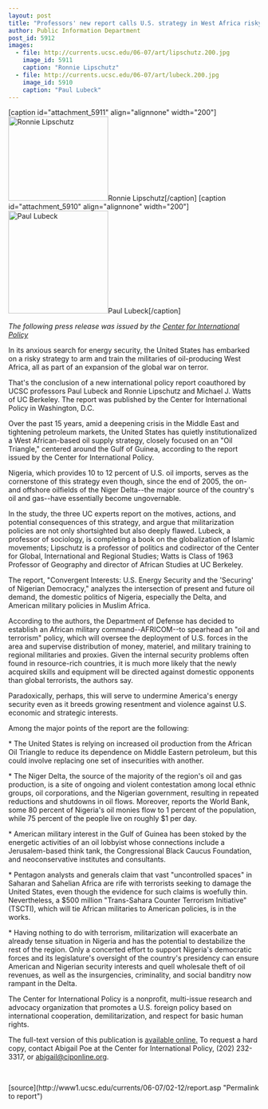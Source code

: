 ```yaml
---
layout: post
title: "Professors' new report calls U.S. strategy in West Africa risky"
author: Public Information Department
post_id: 5912
images:
  - file: http://currents.ucsc.edu/06-07/art/lipschutz.200.jpg
    image_id: 5911
    caption: "Ronnie Lipschutz"
  - file: http://currents.ucsc.edu/06-07/art/lubeck.200.jpg
    image_id: 5910
    caption: "Paul Lubeck"
---
```


[caption id="attachment_5911" align="alignnone" width="200"]<a href="http://localhost/mysite/wp-content/uploads/2007/02/lipschutz.200.jpg"><img class="size-full wp-image-5911" src="http://localhost/mysite/wp-content/uploads/2007/02/lipschutz.200.jpg" alt="Ronnie Lipschutz" width="200" height="169" /></a>Ronnie Lipschutz[/caption]
[caption id="attachment_5910" align="alignnone" width="200"]<a href="http://localhost/mysite/wp-content/uploads/2007/02/lubeck.200.jpg"><img class="size-full wp-image-5910" src="http://localhost/mysite/wp-content/uploads/2007/02/lubeck.200.jpg" alt="Paul Lubeck" width="200" height="206" /></a>Paul Lubeck[/caption]
<a name="content" id="content"></a>
<p>
  <i>The following press release was issued by the <a href="http://ciponline.org/">Center for International Policy</a></i>
</p>
<p>
  In its anxious search for energy security, the United States has embarked on a risky strategy to arm and train the militaries of oil-producing West Africa, all as part of an expansion of the global war on terror.
</p>
<p>
  That's the conclusion of a new international policy report coauthored by UCSC professors Paul Lubeck and Ronnie Lipschutz and Michael J. Watts of UC Berkeley. The report was published by the Center for International Policy in Washington, D.C.
</p>
<p>
  Over the past 15 years, amid a deepening crisis in the Middle East and tightening petroleum markets, the United States has quietly institutionalized a West African-based oil supply strategy, closely focused on an "Oil Triangle," centered around the Gulf of Guinea, according to the report issued by the Center for International Policy.
</p>
<p>
  Nigeria, which provides 10 to 12 percent of U.S. oil imports, serves as the cornerstone of this strategy even though, since the end of 2005, the on- and offshore oilfields of the Niger Delta--the major source of the country's oil and gas--have essentially become ungovernable.
</p>
<p>
  In the study, the three UC experts report on the motives, actions, and potential consequences of this strategy, and argue that militarization policies are not only shortsighted but also deeply flawed. Lubeck, a professor of sociology, is completing a book on the globalization of Islamic movements; Lipschutz is a professor of politics and codirector of the Center for Global, International and Regional Studies; Watts is Class of 1963 Professor of Geography and director of African Studies at UC Berkeley.
</p>
<p>
  The report, "Convergent Interests: U.S. Energy Security and the 'Securing' of Nigerian Democracy," analyzes the intersection of present and future oil demand, the domestic politics of Nigeria, especially the Delta, and American military policies in Muslim Africa.
</p>
<p>
  According to the authors, the Department of Defense has decided to establish an African military command--AFRICOM--to spearhead an "oil and terrorism" policy, which will oversee the deployment of U.S. forces in the area and supervise distribution of money, materiel, and military training to regional militaries and proxies. Given the internal security problems often found in resource-rich countries, it is much more likely that the newly acquired skills and equipment will be directed against domestic opponents than global terrorists, the authors say.
</p>
<p>
  Paradoxically, perhaps, this will serve to undermine America's energy security even as it breeds growing resentment and violence against U.S. economic and strategic interests.
</p>
<p>
  Among the major points of the report are the following:
</p>
<p>
  * The United States is relying on increased oil production from the African Oil Triangle to reduce its dependence on Middle Eastern petroleum, but this could involve replacing one set of insecurities with another.
</p>
<p>
  * The Niger Delta, the source of the majority of the region's oil and gas production, is a site of ongoing and violent contestation among local ethnic groups, oil corporations, and the Nigerian government, resulting in repeated reductions and shutdowns in oil flows. Moreover, reports the World Bank, some 80 percent of Nigeria's oil monies flow to 1 percent of the population, while 75 percent of the people live on roughly $1 per day.
</p>
<p>
  * American military interest in the Gulf of Guinea has been stoked by the energetic activities of an oil lobbyist whose connections include a Jerusalem-based think tank, the Congressional Black Caucus Foundation, and neoconservative institutes and consultants.
</p>
<p>
  * Pentagon analysts and generals claim that vast "uncontrolled spaces" in Saharan and Sahelian Africa are rife with terrorists seeking to damage the United States, even though the evidence for such claims is woefully thin. Nevertheless, a $500 million "Trans-Sahara Counter Terrorism Initiative" (TSCTI), which will tie African militaries to American policies, is in the works.
</p>
<p>
  * Having nothing to do with terrorism, militarization will exacerbate an already tense situation in Nigeria and has the potential to destabilize the rest of the region. Only a concerted effort to support Nigeria's democratic forces and its legislature's oversight of the country's presidency can ensure American and Nigerian security interests and quell wholesale theft of oil revenues, as well as the insurgencies, criminality, and social banditry now rampant in the Delta.
</p>
<p>
  The Center for International Policy is a nonprofit, multi-issue research and advocacy organization that promotes a U.S. foreign policy based on international cooperation, demilitarization, and respect for basic human rights.
</p>
<p>
  The full-text version of this publication is <a href="http://www.ciponline.org/NIGERIA_FINAL.pdf">available online.</a> To request a hard copy, contact Abigail Poe at the Center for International Policy, (202) 232-3317, or <a href="mailto:abigail@ciponline.org">abigail@ciponline.org</a>.
</p>
<p>
  <br>
</p>
[source](http://www1.ucsc.edu/currents/06-07/02-12/report.asp "Permalink to report")
